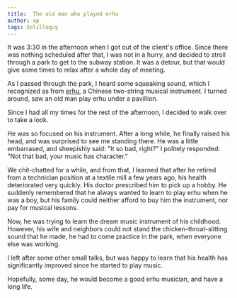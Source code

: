 ```yaml
---
title:  The old man who played erhu
author: xp
tags: Solilloquy
---
```

It was 3:30 in the afternoon when I got out of the client's office. Since there was nothing scheduled after that, I was not in a hurry, and decided to stroll through a park to get to the subway station. It was a detour, but that would give some times to relax after a whole day of meeting.

As I passed through the park, I heard some squeaking sound, which I recognized as from [erhu](https://en.wikipedia.org/wiki/Erhu), a Chinese two-string musical instrument. I turned around, saw an old man play erhu under a pavillion.

Since I had all my times for the rest of the afternoon, I decided to walk over to take a look.

He was so focused on his instrument. After a long while, he finally raised his head, and was surprised to see me standing there. He was a little embarrased, and sheepishly said: "It so bad, right?" I politely responded: "Not that bad, your music has character."

We chit-chatted for a while, and from that, I learned that after he retired from a technician position at a textile mill a few years ago, his health deteriorated very quickly. His doctor prescribed him to pick up a hobby. He suddenly remembered that he always wanted to learn to play erhu when he was a boy, but his family could neither afford to buy him the instrument, nor pay for musical lessons.

Now, he was trying to learn the dream music instrument of his childhood. However, his wife and neighbors could not stand the chicken-throat-slitting sound that he made, he had to come practice in the park, when everyone else was working.

I left after some other small talks, but was happy to learn that his health has significantly improved since he started to play music.

Hopefully, some day, he would become a good erhu musician, and have a long life.
